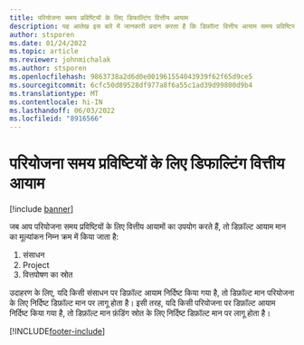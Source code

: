 ```yaml
---
title: परियोजना समय प्रविष्टियों के लिए डिफाल्टिंग वित्तीय आयाम
description: यह आलेख इस बारे में जानकारी प्रदान करता है कि डिफ़ॉल्ट वित्तीय आयाम समय प्रविष्टियों पर कैसे लागू होते हैं।
author: stsporen
ms.date: 01/24/2022
ms.topic: article
ms.reviewer: johnmichalak
ms.author: stsporen
ms.openlocfilehash: 9863738a2d6d0e001961554043939f62f65d9ce5
ms.sourcegitcommit: 6cfc50d89528df977a8f6a55c1ad39d99800d9b4
ms.translationtype: MT
ms.contentlocale: hi-IN
ms.lasthandoff: 06/03/2022
ms.locfileid: "8916566"
---
```

# <a name="defaulting-financial-dimensions-for-project-time-entries"></a>परियोजना समय प्रविष्टियों के लिए डिफाल्टिंग वित्तीय आयाम

[!include [banner](../includes/banner.md)]

जब आप परियोजना समय प्रविष्टियों के लिए वित्तीय आयामों का उपयोग करते हैं, तो डिफ़ॉल्ट आयाम मान का मूल्यांकन निम्न क्रम में किया जाता है:

1. संसाधन
2. Project
3. वित्तपोषण का स्रोत

उदाहरण के लिए, यदि किसी संसाधन पर डिफ़ॉल्ट आयाम निर्दिष्ट किया गया है, तो डिफ़ॉल्ट मान परियोजना के लिए निर्दिष्ट डिफ़ॉल्ट मान पर लागू होता है। इसी तरह, यदि किसी परियोजना पर डिफ़ॉल्ट आयाम निर्दिष्ट किया गया है, तो डिफ़ॉल्ट मान फ़ंडिंग स्रोत के लिए निर्दिष्ट डिफ़ॉल्ट मान पर लागू होता है।

[!INCLUDE[footer-include](../includes/footer-banner.md)]
